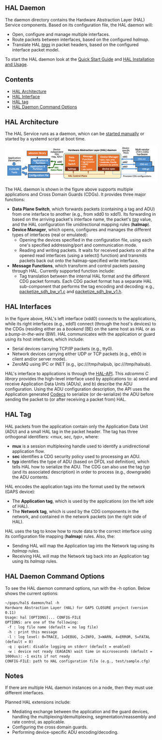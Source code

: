 ## HAL Daemon
The daemon directory contains the Hardware Abstraction Layer (HAL) Service components.
Based on its configuration file, the HAL daemon will:
- Open, configure and manage multiple interfaces.
- Route packets between interfaces, based on the configured *halmap*.
- Translate HAL [*tags*](#HAL-tag) in packet headers, based on the configured interface packet model.

To start the HAL daemon look at the [Quick Start Guide](../README.md#quick-start-guide) and [HAL Installation and Usage](../README.md#hal-installation-and-usage).

## Contents

- [HAL Architecture](#hal-architecture)
- [HAL Interface](#hal-interfaces)
- [HAL tag](#HAL-tag)
- [HAL Daemon Command Options](#HAL-Daemon-Command-Options)

## HAL Architecture
The HAL Service runs as a daemon, whicn can be [started manually](../README.md#configurerun-hal-on-target-hardware) or started by a systemd script at boot time.  

![HAL interfaces between applications and Network Interfaces.](figure_HAL_daemon.png)

The HAL daemon is shown in the figure above supports multiple applications and Cross Domain Guards (CDGs). It provides three major functions:
- **Data Plane Switch**, which forwards packets (containing a tag and ADU) from one interface to another (e.g., from xdd0 to xdd1). Its forwarding in based on the arriving packet's interface name, the packet's [*tag*](#HAL-tag) value, and the HAL configuration file unidirectional mapping rules (**halmap**).  
- **Device Manager**, which opens, configures and manages the different types of interfaces (real or emulated):
  - Opening the devices specified in the configuration file, using each one's specified addressing/port and communication mode. 
  - Reading and writing packets. It waits for received packets on all the opened read interfaces (using a select() function) and transmits packets back out onto the halmap-specified write interface.
- **Message Functions**, which transform and control packets passing through HAL. Currently supported function include:
  - Tag translation between the internal HAL format and the different CDG packet formats. Each CDG packet format has a separate HAL sub-component that performs the tag encoding and decoding: e.g., [packetize_sdh_bw_v1.c](packetize_sdh_bw_v1.c) and [packetize_sdh_bw_v1.h](packetize_sdh_bw_v1.h).
  
## HAL Interfaces

In the figure above, HAL's left interface (xdd0) connects to the applications, while its right interfaces 
(e.g., xdd1) connect (through the host's devices) to the CDGs 
(residing either as a  *bookend* (BE) on the same host as HAL or as a *bump-in-the-wire* (BW).
HAL communicates with the application or guard using its host interfaces, which include: 
- Serial devices carrying TCP/IP packets (e.g., tty0).
- Network devices carrying either UDP or TCP packets (e.g., eth0) in client and/or server mode).
- ZeroMQ using IPC or INET (e.g., ipc:///tmp/halpub, ipc:///tmp/halsub).

HAL's interface to applications is through the [HAL-API](../api/). This *xdcomms C library* provides the high-level interface used by applications to: a) send and receive Application Data Units (ADUs), and b) describe the ADU configuration. Using the ADU configuration description, the API uses the Application generated [Codecs](../appgen/) to serialize (or de-serialize) the ADU before sending the packet to (or after receiving a packet from) HAL.

## HAL Tag
HAL packets from the application contain only the Application Data Unit (ADU) and a small HAL tag in the packet header.
The tag has three orthogonal identifiers: *<mux, sec, typ>*, where:
- **mux** is a session multiplexing handle used to identify a unidirectional application flow.
- **sec** identifies a CDG security policy used to processing an ADU. 
- **typ** identifies the type of ADU (based on DFDL xsd definition), which tells HAL how to serialize the ADU. The CDG can also use the tag *typ* (and its associated description) in order to process (e.g., downgrade) the ADU contents.

HAL encodes the application tags into the format used by the network (GAPS device):
- The **Application tag**, which is used by the applications (on the left side of HAL).
- The **Network tag**, which is used by the CDG components in the network, and contained in the network packets (on the right side of HAL).

HAL uses the tag to know how to route data to the correct interface using its configuration file mapping (**halmap**) rules. Also, the:
- Sending HAL will map the Application tag into the Network tag using its *halmap* rules.
- Receiving HAL will map the Network tag back into an Application tag using its *halmap* rules.


## HAL Daemon Command Options
To see the HAL daemon command options, run with the -h option.  Below shows the current options:
```
~/gaps/hal$ daemon/hal -h
Hardware Abstraction Layer (HAL) for GAPS CLOSURE project (version 0.11)
Usage: hal [OPTIONS]... CONFIG-FILE
OPTIONS: are one of the following:
 -f : log file name (default = no log file)
 -h : print this message
 -l : log level: 0=TRACE, 1=DEBUG, 2=INFO, 3=WARN, 4=ERROR, 5=FATAL (default = 0)
 -q : quiet: disable logging on stderr (default = enabled)
 -w : device not ready (EAGAIN) wait time in microseconds (default = 1000us): -1 exits if not ready
CONFIG-FILE: path to HAL configuration file (e.g., test/sample.cfg)
```

## Notes
If there are multiple HAL daemon instances on a node, then they must use different interfaces.

Planned HAL extensions include:
- Mediating  exchange between the application and the guard devices, handling the multiplexing/demultiplexing, segmentation/reassembly and rate control, as applicable.
- Configuring the cross domain guards.
- Performing device-specific ADU encoding/decoding.
